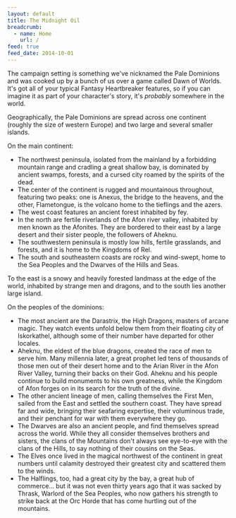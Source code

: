 ```yaml
---
layout: default
title: The Midnight Oil
breadcrumb:
  - name: Home
    url: /
feed: true
feed_date: 2014-10-01
---
```

The campaign setting is something we've nicknamed the Pale Dominions and was cooked up by a bunch of us over a game called Dawn of Worlds.  It's got all of your typical Fantasy Heartbreaker features, so if you can imagine it as part of your character's story, it's *probably* somewhere in the world.

Geographically, the Pale Dominions are spread across one continent (roughly the size of western Europe) and two large and several smaller islands.

On the main continent:

* The northwest peninsula, isolated from the mainland by a forbidding mountain range and cradling a great shallow bay, is dominated by ancient swamps, forests, and a cursed city roamed by the spirits of the dead.
* The center of the continent is rugged and mountainous throughout, featuring two peaks: one is Anexus, the bridge to the heavens, and the other, Flametongue, is the volcano home to the tieflings and the azers.
* The west coast features an ancient forest inhabited by fey.
* In the north are fertile riverlands of the Afon river valley, inhabited by men known as the Afonites.  They are bordered to their east by a large desert and their sister people, the followers of Aheknu.
* The southwestern peninsula is mostly low hills, fertile grasslands, and forests, and it is home to the Kingdoms of Rel.
* The south and southeastern coasts are rocky and wind-swept, home to the Sea Peoples and the Dwarves of the Hills and Seas.

To the east is a snowy and heavily forested landmass at the edge of the world, inhabited by strange men and dragons, and to the south lies another large island.

On the peoples of the dominions:

* The most ancient are the Darastrix, the High Dragons, masters of arcane magic.  They watch events unfold below them from their floating city of Iskorkathel, although some of their number have departed for other locales.
* Aheknu, the eldest of the blue dragons, created the race of men to serve him.  Many millennia later, a great prophet led tens of thousands of those men out of their desert home and to the Arian River in the Afon River Valley, turning their backs on their God.  Aheknu and his people continue to build monuments to his own greatness, while the Kingdom of Afon forges on in its search for the truth of the divine.
* The other ancient lineage of men, calling themselves the First Men, sailed from the East and settled the southern coast.  They have spread far and wide, bringing their seafaring expertise, their voluminous trade, and their penchant for war with them everywhere they go.
* The Dwarves are also an ancient people, and find themselves spread across the world.  While they all consider themselves brothers and sisters, the clans of the Mountains don't always see eye-to-eye with the clans of the Hills, to say nothing of their cousins on the Seas.
* The Elves once lived in the magical northwest of the continent in great numbers until calamity destroyed their greatest city and scattered them to the winds.
* The Halflings, too, had a great city by the bay, a great hub of commerce... but it was not even thirty years ago that it was sacked by Thrask, Warlord of the Sea Peoples, who now gathers his strength to strike back at the Orc Horde that has come hurtling out of the mountains.
